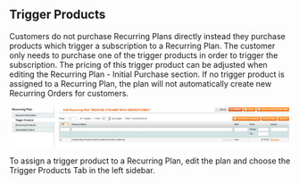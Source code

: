 ## Trigger Products

Customers do not purchase Recurring Plans directly instead they purchase products which trigger a subscription to a Recurring Plan. The customer only needs to purchase one of the trigger products in order to trigger the subscription. The pricing of this trigger product can be adjusted when editing the Recurring Plan - Initial Purchase section. If no trigger product is assigned to a Recurring Plan, the plan will not automatically create new Recurring Orders for customers.

![Trigger Product Grid](trigger_products.png)

To assign a trigger product to a Recurring Plan, edit the plan and choose the Trigger Products Tab in the left sidebar.
